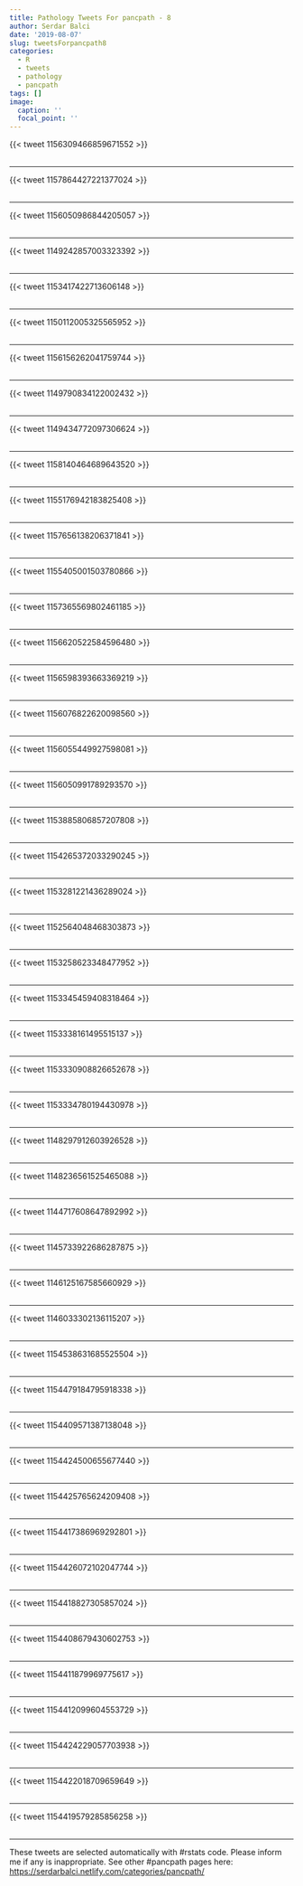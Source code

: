```yaml
---
title: Pathology Tweets For pancpath - 8
author: Serdar Balci
date: '2019-08-07'
slug: tweetsForpancpath8
categories:
  - R
  - tweets
  - pathology
  - pancpath
tags: []
image:
  caption: ''
  focal_point: ''
---
```



{{< tweet 1156309466859671552 >}}
<br>
<br>
<hr>
{{< tweet 1157864427221377024 >}}
<br>
<br>
<hr>
{{< tweet 1156050986844205057 >}}
<br>
<br>
<hr>
{{< tweet 1149242857003323392 >}}
<br>
<br>
<hr>
{{< tweet 1153417422713606148 >}}
<br>
<br>
<hr>
{{< tweet 1150112005325565952 >}}
<br>
<br>
<hr>
{{< tweet 1156156262041759744 >}}
<br>
<br>
<hr>
{{< tweet 1149790834122002432 >}}
<br>
<br>
<hr>
{{< tweet 1149434772097306624 >}}
<br>
<br>
<hr>
{{< tweet 1158140464689643520 >}}
<br>
<br>
<hr>
{{< tweet 1155176942183825408 >}}
<br>
<br>
<hr>
{{< tweet 1157656138206371841 >}}
<br>
<br>
<hr>
{{< tweet 1155405001503780866 >}}
<br>
<br>
<hr>
{{< tweet 1157365569802461185 >}}
<br>
<br>
<hr>
{{< tweet 1156620522584596480 >}}
<br>
<br>
<hr>
{{< tweet 1156598393663369219 >}}
<br>
<br>
<hr>
{{< tweet 1156076822620098560 >}}
<br>
<br>
<hr>
{{< tweet 1156055449927598081 >}}
<br>
<br>
<hr>
{{< tweet 1156050991789293570 >}}
<br>
<br>
<hr>
{{< tweet 1153885806857207808 >}}
<br>
<br>
<hr>
{{< tweet 1154265372033290245 >}}
<br>
<br>
<hr>
{{< tweet 1153281221436289024 >}}
<br>
<br>
<hr>
{{< tweet 1152564048468303873 >}}
<br>
<br>
<hr>
{{< tweet 1153258623348477952 >}}
<br>
<br>
<hr>
{{< tweet 1153345459408318464 >}}
<br>
<br>
<hr>
{{< tweet 1153338161495515137 >}}
<br>
<br>
<hr>
{{< tweet 1153330908826652678 >}}
<br>
<br>
<hr>
{{< tweet 1153334780194430978 >}}
<br>
<br>
<hr>
{{< tweet 1148297912603926528 >}}
<br>
<br>
<hr>
{{< tweet 1148236561525465088 >}}
<br>
<br>
<hr>
{{< tweet 1144717608647892992 >}}
<br>
<br>
<hr>
{{< tweet 1145733922686287875 >}}
<br>
<br>
<hr>
{{< tweet 1146125167585660929 >}}
<br>
<br>
<hr>
{{< tweet 1146033302136115207 >}}
<br>
<br>
<hr>
{{< tweet 1154538631685525504 >}}
<br>
<br>
<hr>
{{< tweet 1154479184795918338 >}}
<br>
<br>
<hr>
{{< tweet 1154409571387138048 >}}
<br>
<br>
<hr>
{{< tweet 1154424500655677440 >}}
<br>
<br>
<hr>
{{< tweet 1154425765624209408 >}}
<br>
<br>
<hr>
{{< tweet 1154417386969292801 >}}
<br>
<br>
<hr>
{{< tweet 1154426072102047744 >}}
<br>
<br>
<hr>
{{< tweet 1154418827305857024 >}}
<br>
<br>
<hr>
{{< tweet 1154408679430602753 >}}
<br>
<br>
<hr>
{{< tweet 1154411879969775617 >}}
<br>
<br>
<hr>
{{< tweet 1154412099604553729 >}}
<br>
<br>
<hr>
{{< tweet 1154424229057703938 >}}
<br>
<br>
<hr>
{{< tweet 1154422018709659649 >}}
<br>
<br>
<hr>
{{< tweet 1154419579285856258 >}}
<br>
<br>
<hr>


These tweets are selected automatically with #rstats code. Please inform me if any is inappropriate.
See other #pancpath pages here: https://serdarbalci.netlify.com/categories/pancpath/
